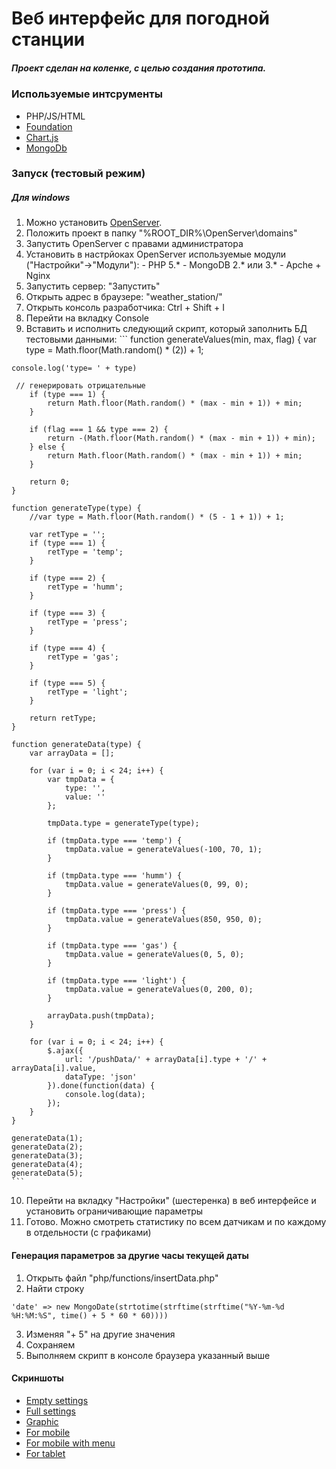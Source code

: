 # Веб интерфейс для погодной станции

##### Проект сделан на коленке, с целью создания прототипа.

### Используемые интсрументы
- PHP/JS/HTML
- [Foundation](http://foundation.zurb.com/)
- [Chart.js](http://www.chartjs.org/)
- [MongoDb](https://www.mongodb.org/)

### Запуск (тестовый режим)
##### Для windows
  1. Можно установить [OpenServer](http://open-server.ru/).
  2. Положить проект в папку "%ROOT_DIR%\OpenServer\domains\"
  3. Запустить OpenServer с правами администратора
  4. Установить в настрйоках OpenServer используемые модули ("Настройки"->"Модули"):
    - PHP 5.*
    - MongoDB 2.* или 3.*
    - Apche + Nginx
  5. Запустить сервер: "Запустить"
  6. Открыть адрес в браузере: "weather_station/"
  7. Открыть консоль разработчика: Ctrl + Shift + I
  8. Перейти на вкладку Console
  9. Вставить и исполнить следующий скрипт, который заполнить БД тестовыми данными:
    ```
    function generateValues(min, max, flag) {
    var type = Math.floor(Math.random() * (2)) + 1;

    console.log('type= ' + type)

     // генерировать отрицательные
        if (type === 1) {
            return Math.floor(Math.random() * (max - min + 1)) + min;
        }

        if (flag === 1 && type === 2) {
            return -(Math.floor(Math.random() * (max - min + 1)) + min);
        } else {
            return Math.floor(Math.random() * (max - min + 1)) + min;
        }

        return 0;
    }

    function generateType(type) {
        //var type = Math.floor(Math.random() * (5 - 1 + 1)) + 1;

        var retType = '';
        if (type === 1) {
            retType = 'temp';
        }

        if (type === 2) {
            retType = 'humm';
        }

        if (type === 3) {
            retType = 'press';
        }

        if (type === 4) {
            retType = 'gas';
        }

        if (type === 5) {
            retType = 'light';
        }

        return retType;
    }

    function generateData(type) {
        var arrayData = [];

        for (var i = 0; i < 24; i++) {
            var tmpData = {
                type: '',
                value: ''
            };

            tmpData.type = generateType(type);

            if (tmpData.type === 'temp') {
                tmpData.value = generateValues(-100, 70, 1);
            }

            if (tmpData.type === 'humm') {
                tmpData.value = generateValues(0, 99, 0);
            }

            if (tmpData.type === 'press') {
                tmpData.value = generateValues(850, 950, 0);
            }

            if (tmpData.type === 'gas') {
                tmpData.value = generateValues(0, 5, 0);
            }

            if (tmpData.type === 'light') {
                tmpData.value = generateValues(0, 200, 0);
            }

            arrayData.push(tmpData);
        }

        for (var i = 0; i < 24; i++) {
            $.ajax({
                url: '/pushData/' + arrayData[i].type + '/' + arrayData[i].value,
                dataType: 'json'
            }).done(function(data) {
                console.log(data);
            });
        }
    }

    generateData(1);
    generateData(2);
    generateData(3);
    generateData(4);
    generateData(5);
    ```
  10. Перейти на вкладку "Настройки" (шестеренка) в веб интерфейсе и установить ограничивающие параметры
  11. Готово. Можно смотреть статистику по всем датчикам и по каждому в отдельности (с графиками)

#### Генерация параметров за другие часы текущей даты
1. Открыть файл  "php/functions/insertData.php"
2. Найти строку
```
'date' => new MongoDate(strtotime(strftime(strftime("%Y-%m-%d %H:%M:%S", time() + 5 * 60 * 60))))
```
3. Изменяя "+ 5" на другие значения
4. Сохраняем
5. Выполняем скрипт в консоле браузера указанный выше

#### Скриншоты
- [Empty settings](https://github.com/dipiash/weather_station/raw/master/screenshots/01%20Empty%20settings.jpg)
- [Full settings](https://raw.githubusercontent.com/dipiash/weather_station/master/screenshots/02%20Full%20settings.jpg)
- [Graphic](https://raw.githubusercontent.com/dipiash/weather_station/master/screenshots/03%20Graphic.jpg)
- [For mobile](https://raw.githubusercontent.com/dipiash/weather_station/master/screenshots/04%20For%20mobile.jpg)
- [For mobile with menu](https://raw.githubusercontent.com/dipiash/weather_station/master/screenshots/05%20For%20mobile%20with%20menu.jpg)
- [For tablet](https://raw.githubusercontent.com/dipiash/weather_station/master/screenshots/06%20For%20tablet.jpg)

